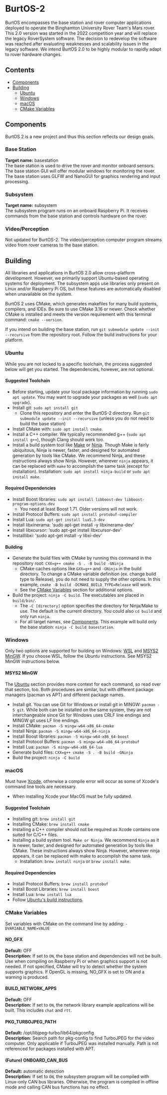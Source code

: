 # BurtOS-2
BurtOS encompasses the base station and rover computer applications deployed to operate the Binghamton University Rover Team's Mars rover. This 2.0 version was started in the 2022 competition year and will replace the legacy RoverSystem software. The decision to redevelop the software was reached after evaluating weaknesses and scalability issues in the legacy software. We intend BurtOS 2.0 to be highly modular to rapidly adapt to rover hardware changes.

## Contents
- [Components](#components)
- [Building](#building)
  - [Ubuntu](#ubuntu)
  - [Windows](#windows)
  - [macOS](#macos)
  - [CMake Variables](#cmake-variables)

## Components
BurtOS 2 is a new project and thus this section reflects our design goals.

### Base Station
**Target name:** basestation<br>
The base station is used to drive the rover and monitor onboard sensors. The base station GUI will offer modular windows for monitoring the rover. The base station uses GLFW and NanoGUI for graphics rendering and input processing.

### Subsystem
**Target name:** subsystem<br>
The subsystem program runs on an onboard Raspberry Pi. It receives commands from the base station and controls hardware on the rover.

### Video/Perception
Not updated for BurtOS-2. The video/perception computer program streams video from rover cameras to the base station.

## Building
All libraries and applications in BurtOS 2.0 allow cross-platform development. However, we primarily support Ubuntu-based operating systems for deployment. The subsystem apps use libraries only present on Linux and/or Raspberry Pi OS, but these features are automatically disabled when unavailable on the system.

BurtOS 2 uses CMake, which generates makefiles for many build systems, compilers, and IDEs. Be sure to use CMake 3.16 or newer. Check whether CMake is installed and meets the version requirement with this terminal command: `cmake --version`.

If you intend on building the base station, run `git submodule update --init --recursive` from the repository root. Follow the build instructions for your platform.

### Ubuntu
While you are not locked to a specific toolchain, the process suggested below will get you started. The dependencies, however, are not optional.
#### Suggested Toolchain
* Before starting, update your local package information by running `sudo apt update`. You may want to upgrade your packages as well (`sudo apt upgrade`).
* Install git: `sudo apt install git`
  * Clone this repository and enter the BurtOS-2 directory. Run `git submodule update --init --recursive` (unless you do not need to build the base station)
* Install CMake with: `sudo apt install cmake`.
* Install a C++ compiler. We typically recommended g++ (`sudo apt install g++`), though Clang should work too.
* Install a build system tool like [Make](https://www.gnu.org/software/make/) or [Ninja](https://ninja-build.org/). Though Make is fairly ubiquitous, Ninja is newer, faster, and designed for automated generation by tools like CMake. We recommend Ninja, and these instructions always show Ninja. However, wherever `ninja` appears, it can be replaced with `make` to accomplish the same task (except for installation). Installation: `sudo apt install ninja-build` or `sudo apt install make`.
#### Required Dependencies
* Install Boost libraries: `sudo apt install libboost-dev libboost-program-options-dev`
  * You need at least Boost 1.71. Older versions will not work.
* Install Protocol Buffers: `sudo apt install protobuf-compiler`
* Install Lua: `sudo apt-get install lua5.3-dev`
* Install libxinerama: 'sudo apt-get install -y libxinerama-dev'
* Install libxcursor: 'sudo apt-get install libxcursor-dev'
* Installlibxi: 'sudo apt-get install -y libxi-dev'

<p id="build-ubuntu"></p>

#### Building
* Generate the build files with CMake by running this command in the repository root: `CXX=g++ cmake -S . -B build -GNinja`
  * CMake caches options like `GXX=g++` and `-GNinja` in the build directory. To change a CMake variable definition (ex. change build type to Release), you do not need to supply the other options. In this example, `cmake -B build -DCMAKE_BUILD_TYPE=Release` will work.
  * See the [CMake Variables](#cmake-variables) section for additional options.
* Build the project: `ninja -C build`. The executables are placed in `build/bin/`.
  * The `-C [directory]` option specifies the directory for Ninja/Make to use. The default is the current directory. You could also `cd build` and only run `ninja`.
  * For all target names, see [Components](#components). This example will build only the base station: `ninja -C build basestation`.

### Windows
Only two options are supported for building on Windows: [WSL](https://docs.microsoft.com/en-us/windows/wsl/install) and [MSYS2 MinGW](https://www.msys2.org/). If you choose WSL, follow the Ubuntu instructions. See MSYS2 MinGW instructions below.
#### MSYS2 MinGW
The [Ubuntu](#ubuntu) section provides more context for each command, so read over that section, too. Both procedures are similar, but with different package managers (pacman vs APT) and different package names.
* Install git. You can use Git for Windows or install git in MINGW: `pacman -S git`. While both can be installed on the same system, they are not interchangeable since Git for Windows uses CRLF line endings and MINGW git uses LF line endings.
* Install CMake: `pacman -S mingw-w64-x86_64-cmake`
* Install Ninja: `pacman -S mingw-w64-x86_64-ninja`
* Install Boost libraries: `pacman -S mingw-w64-x86_64-boost`
* Install Protocol Buffers: `pacman -S mingw-w64-x86_64-protobuf`
* Install Lua: `pacman -S mingw-w64-x86_64-lua`
* Generate build files: `CXX=g++ cmake -S . -B build -GNinja`
* Build the project: `ninja -C build`

### macOS
Must have [Xcode](https://apps.apple.com/us/app/xcode/id497799835?mt=12), otherwise a compile error will occur as some of Xcode's command line tools are necessary.
* When installing Xcode your MacOS must be fully updated.
#### Suggested Toolchain
  * Installing git: `brew install git`
  * Installing CMake: `brew install cmake`
  * Installing a C++ compiler should not be required as Xcode contains one suited for C/C++ files.
  * Installing a build system tool. `Make or Ninja`. We recommend `Ninja` as it is newer, faster, and designed for automated generation by tools like CMake. These instructions always show Ninja. However, wherever ninja appears, it can be replaced with make to accomplish the same task. 
    * Installation: `brew install ninja` or `brew install make`.
#### Required Dependencies
* Install Protocol Buffers: `brew install protobuf`
* Install Boost Libraries: `brew install boost`
* Install Lua: `brew install lua`
* Follow [Ubuntu's build instructions](#build-ubuntu).
### CMake Variables
Set variables with CMake on the command line by adding: `-DVARIABLE_NAME=VALUE`
#### NO_GFX
**Default:** OFF<br>
**Description:** If set to `ON`, the base station and dependencies will not be built. Use when compiling on Raspberry Pi or when graphics support is not needed. If not specified, CMake will try to detect whether the system supports graphics. If OpenGL is missing, NO_GFX is set to ON and a warning is produced.
#### BUILD_NETWORK_APPS
**Default:** OFF<br>
**Description:** If set to `ON`, the network library example applications will be built. This includes `chat` and `rtt`.
#### PKG_TURBOJPEG_PATH
**Default:** /opt/libjpeg-turbo/lib64/pkgconfig<br>
**Description:** Search path for pkg-config to find TurboJPEG for the video computer. Only applicable if TurboJPEG was installed manually. Path is not referenced for packages installed with APT.
#### (Future) ONBOARD_CAN_BUS
**Default:** automatic detection<br>
**Description:** If set to `ON`, the subsystem program will be compiled with Linux-only CAN bus libraries. Otherwise, the program is compiled in offline mode and calling CAN bus functions has no effect.
